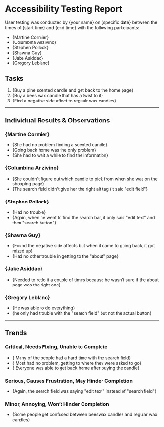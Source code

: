# Accessibility Testing Report

User testing was conducted by {your name} on {specific date} between the times of {start time} and {end time} with the following participants:

- {Martine Cormier}
- {Columbina Anzivino}
- {Stephen Pollock}
- {Shawna Guy}
- {Jake Asiddao}
- {Gregory Leblanc}

## Tasks

1. {Buy a pine scented candle and get back to the home page}
2. {Buy a bees wax candle that has a twist to it}
3. {Find a negative side affect to regualr wax candles}

---

## Individual Results & Observations

### {Martine Cormier}

- {She had no problem finding a scented candle}
- {Going back home was the only problem}
- {She had to wait a while to find the information}

### {Columbina Anzivino}

- {She couldn't figure out which candle to pick from when she was on the shopping page}
- {The search field didn't give her the right alt tag (it said "edit field"}


### {Stephen Pollock}

- {Had no trouble}
- {Again, when he went to find the search bar, it only said "edit text" and then "search button"}

### {Shawna Guy}

- {Found the negative side affects but when it came to going back, it got mized up}
- {Had no other trouble in getting to the "about" page}


### {Jake Asiddao}

- {Needed to redo it a couple of times because he wasn't sure if the about page was the right one}


### {Gregory Leblanc}

- {He was able to do everything}
- {he only had trouble with the "search field" but not the actual button}

---

## Trends

### Critical, Needs Fixing, Unable to Complete

- { Many of the people had a hard time with the search field}
- { Most had no problem, getting to where they were asked to go}
- { Everyone was able to get back home after buying the candle}

### Serious, Causes Frustration, May Hinder Completion

- {Again, the search field was saying "edit text" instead of "search field"}

### Minor, Annoying, Won’t Hinder Completion

- {Some people get confused between beeswax candles and regular wax candles}
